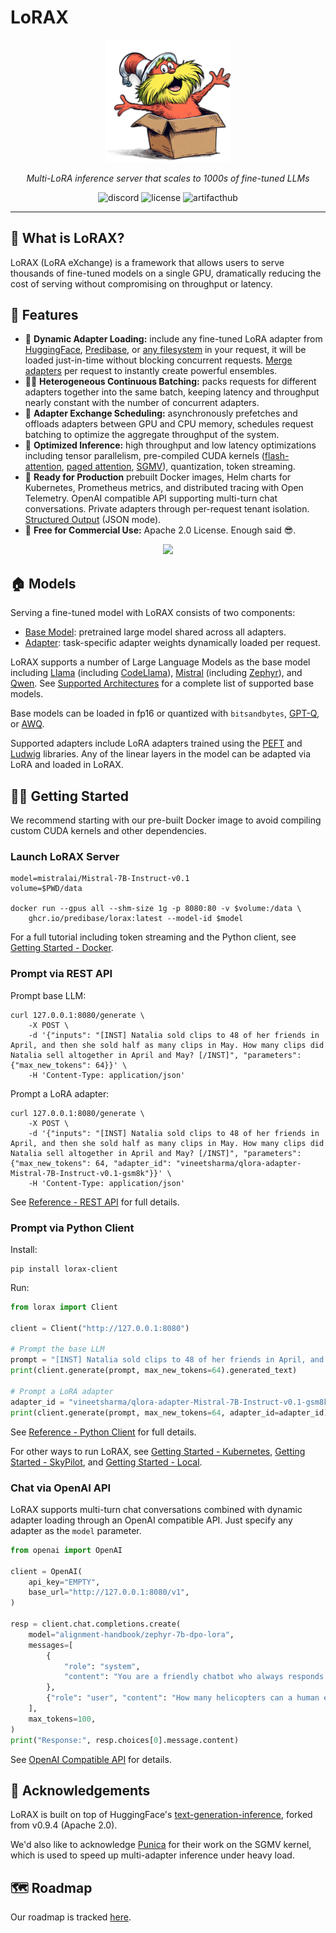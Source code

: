 # LoRAX

<p align="center">
    <img src="images/lorax_guy.png" alt="LoRAX Logo" style="width:200px;" />
</p>
<p align="center">
    <em>Multi-LoRA inference server that scales to 1000s of fine-tuned LLMs</em>
</p>
<p align="center">

<a href="https://discord.gg/CBgdrGnZjy" target="_blank" style="text-decoration: none;">
    <img src="https://dcbadge.vercel.app/api/server/CBgdrGnZjy?style=flat&theme=discord-inverted" alt="discord">
</a>
<a href="https://github.com/predibase/lorax/blob/master/LICENSE" target="_blank" style="text-decoration: none;">
    <img src="https://img.shields.io/badge/License-Apache%202.0-blue.svg" alt="license">
</a>
<a href="https://artifacthub.io/packages/search?repo=lorax" target="_blank" style="text-decoration: none;">
    <img src="https://img.shields.io/endpoint?url=https://artifacthub.io/badge/repository/lorax" alt="artifacthub">
</a>
</p>

---

## 📖 What is LoRAX?

LoRAX (LoRA eXchange) is a framework that allows users to serve thousands of fine-tuned models on a single GPU, dramatically reducing the cost of serving without compromising on throughput or latency.

## 🌳 Features

- 🚅 **Dynamic Adapter Loading:** include any fine-tuned LoRA adapter from [HuggingFace](./models/adapters.md#huggingface-hub), [Predibase](./models/adapters.md#predibase), or [any filesystem](./models/adapters.md#local) in your request, it will be loaded just-in-time without blocking concurrent requests. [Merge adapters](./guides/merging_adapters.md) per request to instantly create powerful ensembles.
- 🏋️‍♀️ **Heterogeneous Continuous Batching:** packs requests for different adapters together into the same batch, keeping latency and throughput nearly constant with the number of concurrent adapters.
- 🧁 **Adapter Exchange Scheduling:** asynchronously prefetches and offloads adapters between GPU and CPU memory, schedules request batching to optimize the aggregate throughput of the system.
- 👬 **Optimized Inference:**  high throughput and low latency optimizations including tensor parallelism, pre-compiled CUDA kernels ([flash-attention](https://arxiv.org/abs/2307.08691), [paged attention](https://arxiv.org/abs/2309.06180), [SGMV](https://arxiv.org/abs/2310.18547)), quantization, token streaming.
- 🚢  **Ready for Production** prebuilt Docker images, Helm charts for Kubernetes, Prometheus metrics, and distributed tracing with Open Telemetry. OpenAI compatible API supporting multi-turn chat conversations. Private adapters through per-request tenant isolation. [Structured Output](./guides/structured_output.md) (JSON mode).
- 🤯 **Free for Commercial Use:** Apache 2.0 License. Enough said 😎.


<p align="center">
  <img src="https://github.com/predibase/lorax/assets/29719151/f88aa16c-66de-45ad-ad40-01a7874ed8a9" />
</p>


## 🏠 Models

Serving a fine-tuned model with LoRAX consists of two components:

- [Base Model](./models/base_models.md): pretrained large model shared across all adapters.
- [Adapter](./models/adapter.md): task-specific adapter weights dynamically loaded per request.

LoRAX supports a number of Large Language Models as the base model including [Llama](https://huggingface.co/meta-llama) (including [CodeLlama](https://huggingface.co/codellama)), [Mistral](https://huggingface.co/mistralai) (including [Zephyr](https://huggingface.co/HuggingFaceH4/zephyr-7b-beta)), and [Qwen](https://huggingface.co/Qwen). See [Supported Architectures](./models/base_models.md#supported-architectures) for a complete list of supported base models.

Base models can be loaded in fp16 or quantized with `bitsandbytes`, [GPT-Q](https://arxiv.org/abs/2210.17323), or [AWQ](https://arxiv.org/abs/2306.00978).

Supported adapters include LoRA adapters trained using the [PEFT](https://github.com/huggingface/peft) and [Ludwig](https://ludwig.ai/) libraries. Any of the linear layers in the model can be adapted via LoRA and loaded in LoRAX.

## 🏃‍♂️ Getting Started

We recommend starting with our pre-built Docker image to avoid compiling custom CUDA kernels and other dependencies.

### Launch LoRAX Server

```shell
model=mistralai/Mistral-7B-Instruct-v0.1
volume=$PWD/data

docker run --gpus all --shm-size 1g -p 8080:80 -v $volume:/data \
    ghcr.io/predibase/lorax:latest --model-id $model
```

For a full tutorial including token streaming and the Python client, see [Getting Started - Docker](./getting_started/docker.md).

### Prompt via REST API

Prompt base LLM:

```shell
curl 127.0.0.1:8080/generate \
    -X POST \
    -d '{"inputs": "[INST] Natalia sold clips to 48 of her friends in April, and then she sold half as many clips in May. How many clips did Natalia sell altogether in April and May? [/INST]", "parameters": {"max_new_tokens": 64}}' \
    -H 'Content-Type: application/json'
```

Prompt a LoRA adapter:

```shell
curl 127.0.0.1:8080/generate \
    -X POST \
    -d '{"inputs": "[INST] Natalia sold clips to 48 of her friends in April, and then she sold half as many clips in May. How many clips did Natalia sell altogether in April and May? [/INST]", "parameters": {"max_new_tokens": 64, "adapter_id": "vineetsharma/qlora-adapter-Mistral-7B-Instruct-v0.1-gsm8k"}}' \
    -H 'Content-Type: application/json'
```

See [Reference - REST API](./reference/rest_api.md) for full details.

### Prompt via Python Client

Install:

```shell
pip install lorax-client
```

Run:

```python
from lorax import Client

client = Client("http://127.0.0.1:8080")

# Prompt the base LLM
prompt = "[INST] Natalia sold clips to 48 of her friends in April, and then she sold half as many clips in May. How many clips did Natalia sell altogether in April and May? [/INST]"
print(client.generate(prompt, max_new_tokens=64).generated_text)

# Prompt a LoRA adapter
adapter_id = "vineetsharma/qlora-adapter-Mistral-7B-Instruct-v0.1-gsm8k"
print(client.generate(prompt, max_new_tokens=64, adapter_id=adapter_id).generated_text)
```

See [Reference - Python Client](./reference/python_client.md) for full details.

For other ways to run LoRAX, see [Getting Started - Kubernetes](./getting_started/kubernetes.md), [Getting Started - SkyPilot](./getting_started/skypilot.md), and [Getting Started - Local](./getting_started/local.md).

### Chat via OpenAI API

LoRAX supports multi-turn chat conversations combined with dynamic adapter loading through an OpenAI compatible API. Just specify any adapter as the `model` parameter.

```python
from openai import OpenAI

client = OpenAI(
    api_key="EMPTY",
    base_url="http://127.0.0.1:8080/v1",
)

resp = client.chat.completions.create(
    model="alignment-handbook/zephyr-7b-dpo-lora",
    messages=[
        {
            "role": "system",
            "content": "You are a friendly chatbot who always responds in the style of a pirate",
        },
        {"role": "user", "content": "How many helicopters can a human eat in one sitting?"},
    ],
    max_tokens=100,
)
print("Response:", resp.choices[0].message.content)
```

See [OpenAI Compatible API](./reference/openai_api.md) for details.

## 🙇 Acknowledgements

LoRAX is built on top of HuggingFace's [text-generation-inference](https://github.com/huggingface/text-generation-inference), forked from v0.9.4 (Apache 2.0).

We'd also like to acknowledge [Punica](https://github.com/punica-ai/punica) for their work on the SGMV kernel, which is used to speed up multi-adapter inference under heavy load.

## 🗺️ Roadmap

Our roadmap is tracked [here](https://github.com/predibase/lorax/issues/57).
